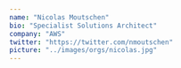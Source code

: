 ```yaml
---
name: "Nicolas Moutschen"
bio: "Specialist Solutions Architect"
company: "AWS"
twitter: "https://twitter.com/nmoutschen"
picture: "../images/orgs/nicolas.jpg"
---
```

